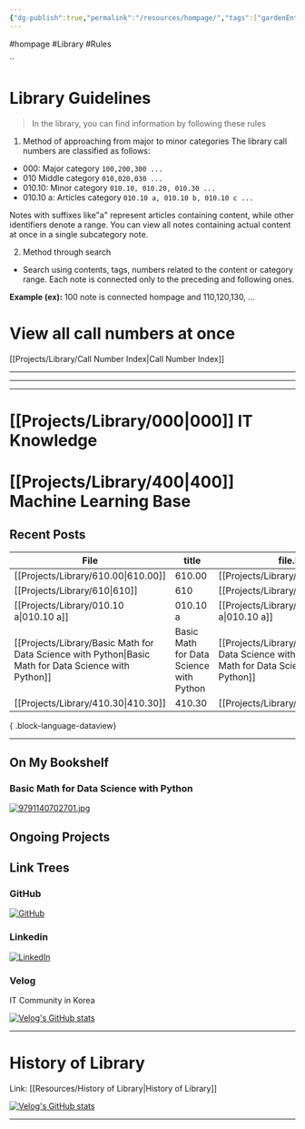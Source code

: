 ```yaml
---
{"dg-publish":true,"permalink":"/resources/hompage/","tags":["gardenEntry"],"noteIcon":"0","created":"2023-12-20T12:21:00.425+09:00","updated":"2024-01-15T09:36:13.633+09:00"}
---
```


#hompage #Library #Rules





``
# Library Guidelines

>  In the library, you can find information by following these rules

1. Method of approaching from major to minor categories
The library call numbers are classified as follows:

- 000: Major category `100,200,300 ...`
- 010 Middle category `010,020,030 ...`
- 010.10: Minor category `010.10, 010.20, 010.30 ...`
- 010.10 a: Articles category `010.10 a, 010.10 b, 010.10 c ...`
  
Notes with suffixes like"a" represent articles containing content, while other identifiers denote a range.
You can view all notes containing actual content at once in a single subcategory note.




2. Method through search
- Search using contents, tags, numbers  related to the content or category range.
Each note is connected only to the preceding and following ones.

**Example (ex):**
100 note is connected hompage and 110,120,130, ...
 

# View all call numbers at once
[[Projects/Library/Call Number Index\|Call Number Index]]

--- 
---
---

# [[Projects/Library/000\|000]] IT Knowledge
# [[Projects/Library/400\|400]] Machine Learning Base 







Recent Posts
---

| File                                                                                                     | title                                   | file.link                                                                                                |
| -------------------------------------------------------------------------------------------------------- | --------------------------------------- | -------------------------------------------------------------------------------------------------------- |
| [[Projects/Library/610.00\|610.00]]                                                                   | 610.00                                  | [[Projects/Library/610.00\|610.00]]                                                                   |
| [[Projects/Library/610\|610]]                                                                         | 610                                     | [[Projects/Library/610\|610]]                                                                         |
| [[Projects/Library/010.10 a\|010.10 a]]                                                               | 010.10 a                                | [[Projects/Library/010.10 a\|010.10 a]]                                                               |
| [[Projects/Library/Basic Math for Data Science with Python\|Basic Math for Data Science with Python]] | Basic Math for Data Science with Python | [[Projects/Library/Basic Math for Data Science with Python\|Basic Math for Data Science with Python]] |
| [[Projects/Library/410.30\|410.30]]                                                                   | 410.30                                  | [[Projects/Library/410.30\|410.30]]                                                                   |

{ .block-language-dataview}




---
## On My Bookshelf

### Basic Math for Data Science with Python
[![9791140702701.jpg](/img/user/images/9791140702701.jpg)](https://www.aladin.co.kr/shop/wproduct.aspx?ItemId=309058341&start=slayer)
## Ongoing Projects

## Link Trees

### GitHub
[![GitHub](https://img.shields.io/badge/GitHub-100000?style=for-the-badge&logo=github&logoColor=white)](https://github.com/murphybread)
### Linkedin
[![LinkedIn](https://img.shields.io/badge/LinkedIn-0077B5?style=for-the-badge&logo=linkedin&logoColor=white)](https://www.linkedin.com/in/%EB%AF%BC%EC%B0%AC-%EA%B9%80-aba89a243)
### Velog
IT Community in Korea

[![Velog's GitHub stats](https://velog-readme-stats.vercel.app/api?name=murphybread)](https://github.com/murphybread/velog-readme-stats)




---
# History of Library
Link:  [[Resources/History of Library\|History of Library]]






[![Velog's GitHub stats](https://velog-readme-stats.vercel.app/api/list?name=murphybread)](https://velog.io/@muphybread)






---
